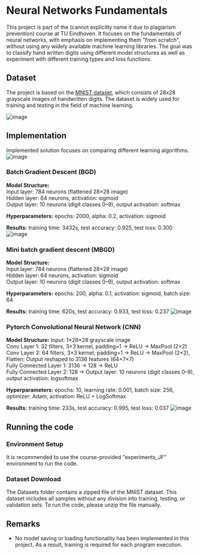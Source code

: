 # Neural Networks Fundamentals

This project is part of the (cannot explicitly name it due to plagiarism prevention) course at TU Eindhoven. It focuses on the fundamentals of neural networks, with emphasis on implementing them "from scratch", without using any widely available machine learning libraries. The goal was to classify hand written digits using different model structures as well as experiment with different training types and loss functions.

## Dataset
The project is based on the [MNIST dataset](https://en.wikipedia.org/wiki/MNIST_database), which consists of 28x28 grayscale images of handwritten digits. The dataset is widely used for training and testing in the field of machine learning.

![image](https://github.com/user-attachments/assets/3f039fd6-9077-4cf3-93d0-e028f86c5b39)

## Implementation
Implemented solution focuses on comparing different learning algorithms.
![image](https://github.com/user-attachments/assets/0c40c5d5-d71f-48f9-b2c4-adb2b2627e51)

### Batch Gradient Descent (BGD)
**Model Structure:** <br>
Input layer: 784 neurons (flattened 28×28 image)<br>
Hidden layer: 64 neurons, activation: sigmoid<br>
Output layer: 10 neurons (digit classes 0–9), output activation: softmax<br>

**Hyperparameters:** epochs: 2000, alpha: 0.2, activation: sigmoid

**Results:** training time: 3432s, test accuracy: 0.925, test loss: 0.300
![image](https://github.com/user-attachments/assets/f85ab46c-eb12-47c1-b83b-a01107259282)

### Mini batch gradient descent (MBGD)
**Model Structure:** <br>
Input layer: 784 neurons (flattened 28×28 image) <br>
Hidden layer: 64 neurons, activation: sigmoid <br>
Output layer: 10 neurons (digit classes 0–9), output activation: softmax <br>

**Hyperparameters:** epochs: 200, alpha: 0.1, activation: sigmoid, batch size: 64

**Results:** training time: 620s, test accuracy: 0.933, test loss: 0.237
![image](https://github.com/user-attachments/assets/95f61edb-8e00-45c5-b5de-016f5a845888)

### Pytorch Convolutional Neural Network (CNN)
**Model Structure:** 
Input: 1×28×28 grayscale image <br>
Conv Layer 1: 32 filters, 3×3 kernel, padding=1 → ReLU → MaxPool (2×2) <br>
Conv Layer 2: 64 filters, 3×3 kernel, padding=1 → ReLU → MaxPool (2×2), Flatten: Output reshaped to 3136 features (64×7×7) <br>
Fully Connected Layer 1: 3136 → 128 → ReLU <br>
Fully Connected Layer 2: 128 → Output layer: 10 neurons (digit classes 0–9), output activation: logsoftmax

**Hyperparameters:** epochs: 10, learning rate: 0.001, batch size: 256, optimizer: Adam, activation: ReLU + LogSoftmax

**Results:** training time: 233s, test accuracy: 0.995, test loss: 0.037
![image](https://github.com/user-attachments/assets/ed9e9866-016f-4d04-9604-4ee29effd7d0)



## Running the code
### Environment Setup
It is recommended to use the course-provided "experiments_JF" environment to run the code.

### Dataset Download
The Datasets folder contains a zipped file of the MNIST dataset. This dataset includes all samples without any division into training, testing, or validation sets. To run the code, please unzip the file manually.

## Remarks
- No model saving or loading functionality has been implemented in this project. As a result, training is required for each program execution.

